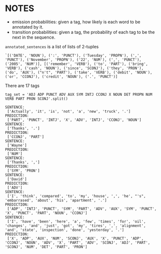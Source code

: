 # NOTES


- emission probabilities: given a tag, how likely is each word to be annotated by it. 
- transition probabilities: given a tag, the probability of each tag to be the next in the sequence.  

`annotated_sentences` is a list of lists of 2-tuples

```
`[('DATE', 'NOUN'), (':', 'PUNCT'), ('Tuesday', 'PROPN'), (',', 'PUNCT'), ('November', 'PROPN'), ('22', 'NUM'), (',', 'PUNCT'), ('2005', 'NUM')], [('remember', 'VERB'), ('to', 'PART'), ('bring', 'VERB'), ('cash', 'NOUN'), ('since', 'SCONJ'), ('they', 'PRON'), ('do', 'AUX'), ("n't", 'PART'), ('take', 'VERB'), ('debit', 'NOUN'), ('or', 'CCONJ'), ('credit', 'NOUN'), ('.', 'PUNCT')]
```

There are 17 tags
```
tag_set = 'ADJ ADP PUNCT ADV AUX SYM INTJ CCONJ X NOUN DET PROPN NUM VERB PART PRON SCONJ'.split()
```


```
SENTENCE:
 ['Actually', 'it', 'is', 'not', 'a', 'new', 'truck', '.']
PREDICTION:
 ['PART', 'PUNCT', 'INTJ', 'X', 'ADV', 'INTJ', 'CCONJ', 'NOUN']
SENTENCE:
 ['Thanks', '.']
PREDICTION:
 ['CCONJ', 'PART']
SENTENCE:
 ['Wayne']
PREDICTION:
 ['NUM']
SENTENCE:
 ['Thanks', ',']
PREDICTION:
 ['SYM', 'PRON']
SENTENCE:
 ['David']
PREDICTION:
 ['ADV']
SENTENCE:
 ['I', 'think', 'compared', 'to', 'my', 'house', ',', 'he', "'s", 'embarrased', 'about', 'his', 'apartment', '.']
PREDICTION:
 ['ADP', 'INTJ', 'PUNCT', 'SYM', 'PART', 'ADV', 'AUX', 'SYM', 'PUNCT', 'X', 'PUNCT', 'PART', 'NOUN', 'CCONJ']
SENTENCE:
 ['I', 'have', 'been', 'here', 'a', 'few', 'times', 'for', 'oil', 'changes', 'and', 'just', 'got', 'my', 'tires', ',', 'alignment', 'and', 'state', 'inspection', 'done', 'yesterday', '.']
PREDICTION:
 ['X', 'ADP', 'AUX', 'NUM', 'SCONJ', 'AUX', 'X', 'PUNCT', 'ADP', 'CCONJ', 'NOUN', 'ADV', 'X', 'PART', 'ADV', 'SCONJ', 'ADJ', 'PART', 'SCONJ', 'NUM', 'DET', 'PART', 'PRON']
```